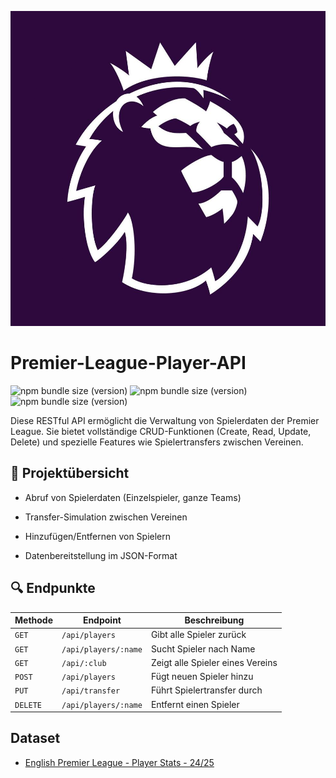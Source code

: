 ![Alt text](LeagueLogo.png "Optional title")
# Premier-League-Player-API
![npm bundle size (version)](https://img.shields.io/badge/version-0.0.1-darkblue)  ![npm bundle size (version)](https://img.shields.io/badge/language-JavaScript-yellow)  ![npm bundle size (version)](https://img.shields.io/badge/framework-Express-lightgreen) 

Diese RESTful API ermöglicht die Verwaltung von Spielerdaten der Premier League. Sie bietet vollständige CRUD-Funktionen (Create, Read, Update, Delete) und spezielle Features wie Spielertransfers zwischen Vereinen.

## 📌 Projektübersicht

* Abruf von Spielerdaten (Einzelspieler, ganze Teams)

* Transfer-Simulation zwischen Vereinen

* Hinzufügen/Entfernen von Spielern

* Datenbereitstellung im JSON-Format

## 🔍 Endpunkte

| Methode   | Endpoint                   | Beschreibung                          |
|-----------|----------------------------|---------------------------------------|
| `GET`     | `/api/players`             | Gibt alle Spieler zurück              |
| `GET`     | `/api/players/:name`       | Sucht Spieler nach Name               |
| `GET`     | `/api/:club`               | Zeigt alle Spieler eines Vereins      |
| `POST`    | `/api/players`             | Fügt neuen Spieler hinzu              |
| `PUT`     | `/api/transfer`            | Führt Spielertransfer durch           |
| `DELETE`  | `/api/players/:name`       | Entfernt einen Spieler                |

## Dataset
- [English Premier League - Player Stats - 24/25](https://www.kaggle.com/datasets/aesika/english-premier-league-player-stats-2425/data/)
